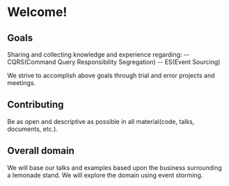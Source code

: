 # Welcome!

## Goals
Sharing and collecting knowledge and experience regarding:
-- CQRS(Command Query Responsibility Segregation)
-- ES(Event Sourcing)

We strive to accomplish above goals through trial and error projects and
meetings.

## Contributing
Be as open and descriptive as possible in all material(code, talks, documents,
etc.).

## Overall domain
We will base our talks and examples based upon the business surrounding a
lemonade stand. We will explore the domain using event storming.


